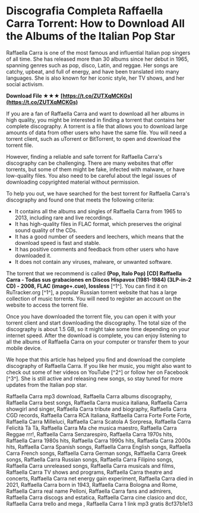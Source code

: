 
 
# Discografia Completa Raffaella Carra Torrent: How to Download All the Albums of the Italian Pop Star
  
Raffaella Carra is one of the most famous and influential Italian pop singers of all time. She has released more than 30 albums since her debut in 1965, spanning genres such as pop, disco, Latin, and reggae. Her songs are catchy, upbeat, and full of energy, and have been translated into many languages. She is also known for her iconic style, her TV shows, and her social activism.
 
**Download File ★★★ [https://t.co/ZUTXqMCKGs](https://t.co/ZUTXqMCKGs)**


  
If you are a fan of Raffaella Carra and want to download all her albums in high quality, you might be interested in finding a torrent that contains her complete discography. A torrent is a file that allows you to download large amounts of data from other users who have the same file. You will need a torrent client, such as uTorrent or BitTorrent, to open and download the torrent file.
  
However, finding a reliable and safe torrent for Raffaella Carra's discography can be challenging. There are many websites that offer torrents, but some of them might be fake, infected with malware, or have low-quality files. You also need to be careful about the legal issues of downloading copyrighted material without permission.
  
To help you out, we have searched for the best torrent for Raffaella Carra's discography and found one that meets the following criteria:
  
- It contains all the albums and singles of Raffaella Carra from 1965 to 2013, including rare and live recordings.
- It has high-quality files in FLAC format, which preserves the original sound quality of the CDs.
- It has a good number of seeders and leechers, which means that the download speed is fast and stable.
- It has positive comments and feedback from other users who have downloaded it.
- It does not contain any viruses, malware, or unwanted software.

The torrent that we recommend is called **(Pop, Italo Pop) [CD] Raffaella Carra - Todas sus grabaciones en Discos Hispavox (1981-1984) (3LP-in-2 CD) - 2008, FLAC (image+.cue), lossless** [^1^]. You can find it on RuTracker.org [^1^], a popular Russian torrent website that has a large collection of music torrents. You will need to register an account on the website to access the torrent file.
  
Once you have downloaded the torrent file, you can open it with your torrent client and start downloading the discography. The total size of the discography is about 1.5 GB, so it might take some time depending on your internet speed. After the download is complete, you can enjoy listening to all the albums of Raffaella Carra on your computer or transfer them to your mobile device.
  
We hope that this article has helped you find and download the complete discography of Raffaella Carra. If you like her music, you might also want to check out some of her videos on YouTube [^2^] or follow her on Facebook [^3^]. She is still active and releasing new songs, so stay tuned for more updates from the Italian pop star.
 
Raffaella Carra mp3 download,  Raffaella Carra albums discography,  Raffaella Carra best songs,  Raffaella Carra musica italiana,  Raffaella Carra showgirl and singer,  Raffaella Carra tribute and biography,  Raffaella Carra CGD records,  Raffaella Carra RCA Italiana,  Raffaella Carra Forte Forte Forte,  Raffaella Carra Milleluci,  Raffaella Carra Scatola A Sorpresa,  Raffaella Carra Felicità Tà Tà,  Raffaella Carra Ma che musica maestro,  Raffaella Carra Reggae rrr!,  Raffaella Carra Senzarespiro,  Raffaella Carra 1970s hits,  Raffaella Carra 1980s hits,  Raffaella Carra 1990s hits,  Raffaella Carra 2000s hits,  Raffaella Carra Spanish songs,  Raffaella Carra English songs,  Raffaella Carra French songs,  Raffaella Carra German songs,  Raffaella Carra Greek songs,  Raffaella Carra Russian songs,  Raffaella Carra Filipino songs,  Raffaella Carra unreleased songs,  Raffaella Carra musicals and films,  Raffaella Carra TV shows and programs,  Raffaella Carra theatre and concerts,  Raffaella Carra net energy gain experiment,  Raffaella Carra died in 2021,  Raffaella Carra born in 1943,  Raffaella Carra Bologna and Rome,  Raffaella Carra real name Pelloni,  Raffaella Carra fans and admirers,  Raffaella Carra discogs and estatica,  Raffaella Carra cine clasico and dcc,  Raffaella Carra trello and mega ,  Raffaella Carra 1 link mp3 gratis
 8cf37b1e13
 
